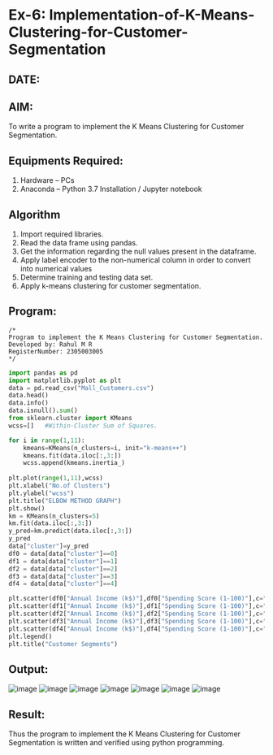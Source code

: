 # Ex-6: Implementation-of-K-Means-Clustering-for-Customer-Segmentation
## DATE:
## AIM:
To write a program to implement the K Means Clustering for Customer Segmentation.

## Equipments Required:
1. Hardware – PCs
2. Anaconda – Python 3.7 Installation / Jupyter notebook

## Algorithm
1. Import required libraries.
2. Read the data frame using pandas.
3. Get the information regarding the null values present in the dataframe.
4. Apply label encoder to the non-numerical column in order to convert into numerical values
5. Determine training and testing data set.
6. Apply k-means clustering for customer segmentation.
## Program:
```
/*
Program to implement the K Means Clustering for Customer Segmentation.
Developed by: Rahul M R
RegisterNumber: 2305003005
*/
```
```Python
import pandas as pd
import matplotlib.pyplot as plt
data = pd.read_csv("Mall_Customers.csv")
data.head()
data.info()
data.isnull().sum()
from sklearn.cluster import KMeans
wcss=[]   #Within-Cluster Sum of Squares.

for i in range(1,11):
    kmeans=KMeans(n_clusters=i, init="k-means++")
    kmeans.fit(data.iloc[:,3:])
    wcss.append(kmeans.inertia_)
    
plt.plot(range(1,11),wcss)
plt.xlabel("No.of Clusters")
plt.ylabel("wcss")
plt.title("ELBOW METHOD GRAPH")
plt.show()
km = KMeans(n_clusters=5)
km.fit(data.iloc[:,3:])
y_pred=km.predict(data.iloc[:,3:])
y_pred
data["cluster"]=y_pred
df0 = data[data["cluster"]==0]
df1 = data[data["cluster"]==1]
df2 = data[data["cluster"]==2]
df3 = data[data["cluster"]==3]
df4 = data[data["cluster"]==4]

plt.scatter(df0["Annual Income (k$)"],df0["Spending Score (1-100)"],c="red",label="cluster0")
plt.scatter(df1["Annual Income (k$)"],df1["Spending Score (1-100)"],c="green",label="cluster1")
plt.scatter(df2["Annual Income (k$)"],df2["Spending Score (1-100)"],c="purple",label="cluster2")
plt.scatter(df3["Annual Income (k$)"],df3["Spending Score (1-100)"],c="blue",label="cluster3")
plt.scatter(df4["Annual Income (k$)"],df4["Spending Score (1-100)"],c="gold",label="cluster4")
plt.legend()
plt.title("Customer Segments")
```

## Output:
![image](https://github.com/RahulM2005R/Implementation-of-K-Means-Clustering-for-Customer-Segmentation/assets/166299886/6bfe56ab-cb96-410a-9db4-f55e7e43505e)
![image](https://github.com/RahulM2005R/Implementation-of-K-Means-Clustering-for-Customer-Segmentation/assets/166299886/26e99a9b-155e-48f9-a406-202c4f0c1424)
![image](https://github.com/RahulM2005R/Implementation-of-K-Means-Clustering-for-Customer-Segmentation/assets/166299886/04b7dfd0-ff27-41d3-90db-dad7be88b8ad)
![image](https://github.com/RahulM2005R/Implementation-of-K-Means-Clustering-for-Customer-Segmentation/assets/166299886/aa6e54de-57c1-4904-b819-efdde42f450a)
![image](https://github.com/RahulM2005R/Implementation-of-K-Means-Clustering-for-Customer-Segmentation/assets/166299886/6895d451-b3ff-480c-bac8-474cfde2a5a1)
![image](https://github.com/RahulM2005R/Implementation-of-K-Means-Clustering-for-Customer-Segmentation/assets/166299886/a6c8e7be-831b-419c-a85b-adf385d039c8)
![image](https://github.com/RahulM2005R/Implementation-of-K-Means-Clustering-for-Customer-Segmentation/assets/166299886/d8a90b81-5169-46f1-8efe-83d016abd023)




## Result:
Thus the program to implement the K Means Clustering for Customer Segmentation is written and verified using python programming.
